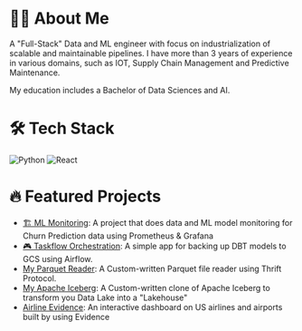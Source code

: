 
# 🙋‍♂️ About Me

A "Full-Stack" Data and ML engineer with focus on industrialization of scalable and maintainable pipelines. 
I have more than 3 years of experience in various domains, such as IOT, Supply Chain Management and Predictive Maintenance.

My education includes a Bachelor of Data Sciences and AI.

# 🛠️ Tech Stack

![Python](https://img.shields.io/badge/Python-3670A0?style=for-the-badge&logo=python&logoColor=ffdd54)
![React](https://img.shields.io/badge/React-20232A?style=for-the-badge&logo=react&logoColor=61DAFB)

# 🔥 Featured Projects

- [🏗️ ML Monitoring](https://github.com/kosty4/ml-monitoring): A project that does data and ML model monitoring for Churn Prediction data using Prometheus & Grafana
- [🎮 Taskflow Orchestration](https://github.com/kosty4/taskflow_orchestration): A simple app for backing up DBT models to GCS using Airflow.
- [My Parquet Reader](https://github.com/kosty4/my-parquet-reader): A Custom-written Parquet file reader using Thrift Protocol.
- [My Apache Iceberg](https://github.com/kosty4/my-apache-iceberg): A Custom-written clone of Apache Iceberg to transform you Data Lake into a "Lakehouse"
- [Airline Evidence](https://github.com/kosty4/airline-evidence): An interactive dashboard on US airlines and airports built by using Evidence

<!--
**kosty4/kosty4** is a ✨ _special_ ✨ repository because its `README.md` (this file) appears on your GitHub profile.

Here are some ideas to get you started:

- 🔭 I’m currently working on ...
- 🌱 I’m currently learning ...
- 👯 I’m looking to collaborate on ...
- 🤔 I’m looking for help with ...
- 💬 Ask me about ...
- 📫 How to reach me: ...
- 😄 Pronouns: ...
- ⚡ Fun fact: ...
-->
